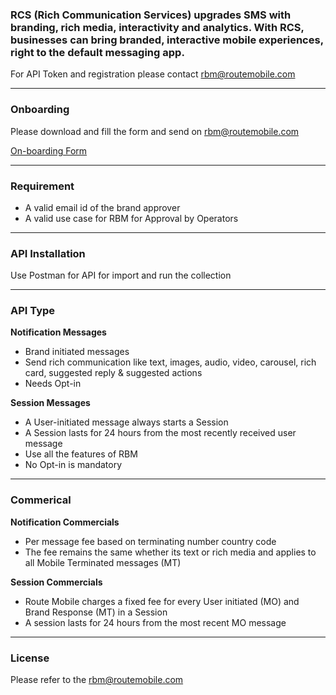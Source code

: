 ### RCS (Rich Communication Services) upgrades SMS with branding, rich media, interactivity and analytics. With RCS, businesses can bring branded, interactive mobile experiences, right to the default messaging app.

For API Token and registration please contact rbm@routemobile.com

***

### Onboarding
Please download and fill the form and send on rbm@routemobile.com

[On-boarding Form](https://drive.google.com/file/d/1B_lknFYQnmruAh0p13RUhWqJw0uzxsL1/view?usp=sharing)
***

### Requirement 
* A valid email id of the brand approver
* A valid use case for RBM for Approval by Operators


***


### API Installation 
Use Postman for API for import and run the collection


***

### API Type
**Notification Messages**
* Brand initiated messages
* Send rich communication like text, images, audio, video, carousel, rich card, suggested reply & suggested actions
* Needs Opt-in

**Session Messages**
* A User-initiated message always starts a Session 
* A Session lasts for 24 hours from the most recently received user message 
* Use all the features of RBM
* No Opt-in is mandatory


***


### Commerical 
**Notification Commercials**
* Per message fee based on terminating number country code
* The fee remains the same whether its text or rich media and applies to all Mobile Terminated messages (MT)


**Session Commercials**
* Route Mobile charges a fixed fee for every User initiated (MO) and Brand Response (MT) in a Session
* A session lasts for 24 hours from the most recent MO message


***


### License 

Please refer to the rbm@routemobile.com



